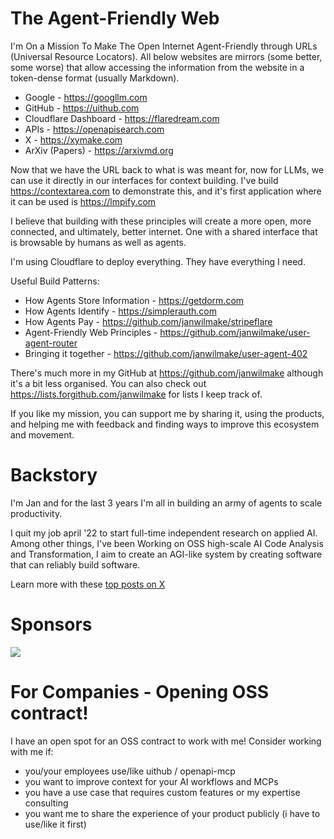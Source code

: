 # The Agent-Friendly Web

I'm On a Mission To Make The Open Internet Agent-Friendly through URLs (Universal Resource Locators). All below websites
are mirrors (some better, some worse) that allow accessing the information from the website in a token-dense format
(usually Markdown).

- Google - https://googllm.com
- GitHub - https://uithub.com
- Cloudflare Dashboard - https://flaredream.com
- APIs - https://openapisearch.com
- X - https://xymake.com
- ArXiv (Papers) - https://arxivmd.org

Now that we have the URL back to what is was meant for, now for LLMs, we can use it directly in our interfaces for
context building. I've build https://contextarea.com to demonstrate this, and it's first application where it can be
used is https://lmpify.com

I believe that building with these principles will create a more open, more connected, and ultimately, better internet.
One with a shared interface that is browsable by humans as well as agents.

I'm using Cloudflare to deploy everything. They have everything I need.

Useful Build Patterns:

- How Agents Store Information - https://getdorm.com
- How Agents Identify - https://simplerauth.com
- How Agents Pay - https://github.com/janwilmake/stripeflare
- Agent-Friendly Web Principles - https://github.com/janwilmake/user-agent-router
- Bringing it together - https://github.com/janwilmake/user-agent-402

There's much more in my GitHub at https://github.com/janwilmake although it's a bit less organised. You can also check
out https://lists.forgithub.com/janwilmake for lists I keep track of.

If you like my mission, you can support me by sharing it, using the products, and helping me with feedback and finding
ways to improve this ecosystem and movement.

# Backstory

I'm Jan and for the last 3 years I'm all in building an army of agents to scale productivity.

I quit my job april '22 to start full-time independent research on applied AI. Among other things, I've been Working on OSS high-scale AI Code Analysis and Transformation, I aim to create an AGI-like system by creating software that can reliably build software.

Learn more with these [top posts on X](https://x.com/search?q=from:janwilmake%20min_faves:20&src=typed_query&f=top)

# Sponsors

[![](https://assets.p0web.com/dark-parallel-logo-270.png)](https://parallel.ai)

# For Companies - Opening OSS contract!

I have an open spot for an OSS contract to work with me! Consider working with me if:

- you/your employees use/like uithub / openapi-mcp
- you want to improve context for your AI workflows and MCPs
- you have a use case that requires custom features or my expertise consulting
- you want me to share the experience of your product publicly (i have to use/like it first)

